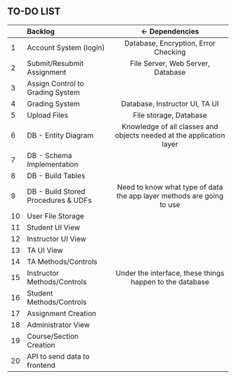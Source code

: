 ## TO-DO LIST

| | Backlog | <- Dependencies| 
| ------------- | :------------- |:-------------:|
|	1	|	Account System (login)	|	Database, Encryption, Error Checking	|
|	2	|	Submit/Resubmit Assignment	|	File Server, Web Server, Database	|
|	3	|	Assign Control to Grading System	|		|
|	4	|	Grading System	|	Database, Instructor UI, TA UI	|
|	5	|	Upload Files	|	File storage, Database	|
|	6	|	DB - Entity Diagram	|	Knowledge of all classes and objects needed at the application layer	|
|	7	|	DB - Schema Implementation	|		|
|	8	|	DB - Build Tables	|		|
|	9	|	DB - Build Stored Procedures & UDFs	|	Need to know what type of data the app layer methods are going to use	|
|	10	|	User File Storage	|		|
|	11	|	Student UI View	|		|
|	12	|	Instructor UI View	|		|
|	13	|	TA UI View	|		|
|	14	|	TA Methods/Controls	|		|
|	15	|	Instructor Methods/Controls	|	Under the interface, these things happen to the database	|
|	16	|	Student Methods/Controls	|		|
|	17	|	Assignment Creation	|		|
|	18	|	Administrator View	|		|
|	19	|	Course/Section Creation	|		|
|	20	|	API to send data to frontend	|		|
